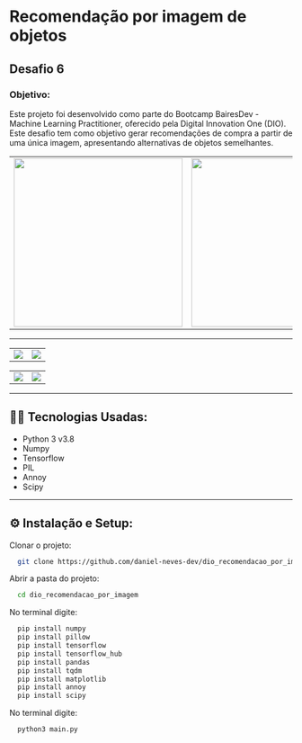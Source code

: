 <h1>Recomendação por imagem de objetos</h1>

<h2>Desafio 6</h2>

<h3>Objetivo:</h3>
<p>Este projeto foi desenvolvido como parte do Bootcamp BairesDev - Machine Learning Practitioner, oferecido pela Digital Innovation One (DIO). 
  Este desafio tem como objetivo gerar recomendações de compra a partir de uma única imagem, apresentando alternativas de objetos semelhantes.</p>
  
<table>
  <tr>
    <td ><img src="https://github.com/user-attachments/assets/58ab868c-08f2-4578-bcf5-9c1e5edfe081", width="300"></td>
    <td ><img src="https://github.com/user-attachments/assets/8d961112-1281-478f-89ff-abb116ef286d", width="300"></td>
    <td ><img src="https://github.com/user-attachments/assets/32431b3b-1e07-4bc1-be2e-43887f03bfbd", width="300" height="300"></td>
    <td ><img src="https://github.com/user-attachments/assets/95af59f3-3c26-45c8-997b-e1cdb13585cb", width="300"></td>
  </tr>
</table>

-------------------------------------------------------------------------------------------------------------

<table>
  <tr>
    <td valign="top"><img src="https://github.com/user-attachments/assets/0e80f9a1-7260-44fd-ab91-84976ff0ba70"></td>
    <td valign="top"><img src="https://github.com/user-attachments/assets/6e709638-6575-4e3e-816d-da2b140c74ab"></td>
  </tr>
</table>

<table>
  <tr>
    <td valign="top"><img src="https://github.com/user-attachments/assets/d0fcea8e-f59a-416d-832b-278d1f940be3"></td>
    <td valign="top"><img src="https://github.com/user-attachments/assets/d820ff27-8469-4c60-865c-d4acd74a8afa"></td>
  </tr>
</table>

-------------------------------------------------------------------------------------------------------------

## 👨‍💻 Tecnologias Usadas:
- Python 3 v3.8
- Numpy
- Tensorflow
- PIL
- Annoy
- Scipy

-----------------------------------------------------------
## ⚙  Instalação e Setup:

Clonar o projeto:

```bash
  git clone https://github.com/daniel-neves-dev/dio_recomendacao_por_imagem.git
```

Abrir a pasta do projeto:

```bash
  cd dio_recomendacao_por_imagem
```

No terminal digite:

```bash
  pip install numpy
  pip install pillow
  pip install tensorflow
  pip install tensorflow_hub
  pip install pandas
  pip install tqdm
  pip install matplotlib
  pip install annoy
  pip install scipy
```

No terminal digite:

```bash
  python3 main.py
```
